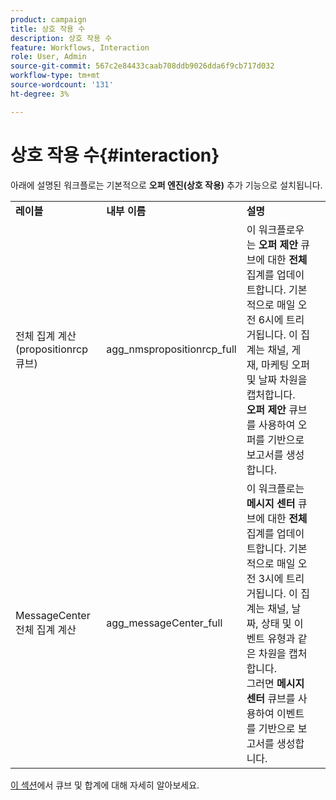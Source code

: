 ```yaml
---
product: campaign
title: 상호 작용 수
description: 상호 작용 수
feature: Workflows, Interaction
role: User, Admin
source-git-commit: 567c2e84433caab708ddb9026dda6f9cb717d032
workflow-type: tm+mt
source-wordcount: '131'
ht-degree: 3%

---
```



# 상호 작용 수{#interaction}

아래에 설명된 워크플로는 기본적으로 **오퍼 엔진(상호 작용)** 추가 기능으로 설치됩니다.

<table> 
 <tbody> 
  <tr> 
   <td> <strong>레이블</strong><br /> </td> 
   <td> <strong>내부 이름</strong><br /> </td> 
   <td> <strong>설명</strong><br /> </td> 
  </tr> 
  <tr> 
   <td> <span class="uicontrol">전체 집계 계산(propositionrcp 큐브)</span> <br /> </td> 
   <td> <span class="uicontrol">agg_nmspropositionrcp_full</span> <br /> </td> 
   <td> 이 워크플로우는 <strong>오퍼 제안</strong> 큐브에 대한 <strong>전체</strong> 집계를 업데이트합니다. 기본적으로 매일 오전 6시에 트리거됩니다. 이 집계는 채널, 게재, 마케팅 오퍼 및 날짜 차원을 캡처합니다.<br /> <strong>오퍼 제안</strong> 큐브를 사용하여 오퍼를 기반으로 보고서를 생성합니다.<br /> </td> 
  </tr> 
   <tr> 
   <td> <span class="uicontrol">MessageCenter 전체 집계 계산</span> <br /> </td> 
   <td> <span class="uicontrol">agg_messageCenter_full</span> <br /> </td> 
   <td> 이 워크플로는 <strong>메시지 센터</strong> 큐브에 대한 <strong>전체</strong> 집계를 업데이트합니다. 기본적으로 매일 오전 3시에 트리거됩니다. 이 집계는 채널, 날짜, 상태 및 이벤트 유형과 같은 차원을 캡처합니다.<br /> 그러면 <strong>메시지 센터</strong> 큐브를 사용하여 이벤트를 기반으로 보고서를 생성합니다. <br /> </td> 
   <td> <br /> </td> 
  </tr> 
 </tbody> 
</table>

[이 섹션](../../v8/reporting/gs-cubes.md)에서 큐브 및 합계에 대해 자세히 알아보세요.

